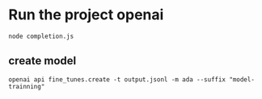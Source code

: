 # Run the project openai

`node completion.js`

## create model

`openai api fine_tunes.create -t output.jsonl -m ada --suffix "model-trainning" `
